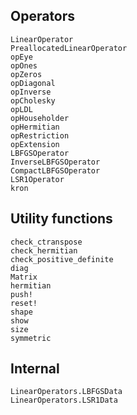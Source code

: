 ## Operators

```@docs
LinearOperator
PreallocatedLinearOperator
opEye
opOnes
opZeros
opDiagonal
opInverse
opCholesky
opLDL
opHouseholder
opHermitian
opRestriction
opExtension
LBFGSOperator
InverseLBFGSOperator
CompactLBFGSOperator
LSR1Operator
kron
```

## Utility functions

```@docs
check_ctranspose
check_hermitian
check_positive_definite
diag
Matrix
hermitian
push!
reset!
shape
show
size
symmetric
```

## Internal

```@docs
LinearOperators.LBFGSData
LinearOperators.LSR1Data
```
